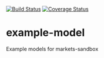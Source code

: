 [![Build Status](https://travis-ci.org/ScalABM/example-model.svg?branch=master)](https://travis-ci.org/ScalABM/example-model)
[![Coverage Status](https://coveralls.io/repos/ScalABM/example-model/badge.svg?branch=master&service=github)](https://coveralls.io/github/ScalABM/example-model?branch=master)

# example-model
Example models for markets-sandbox
